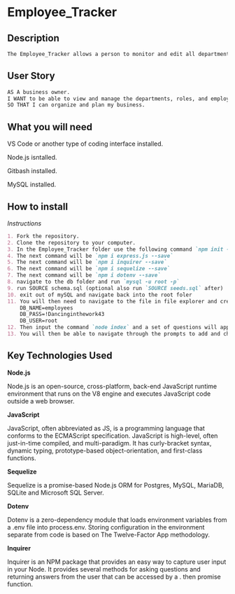 # Employee_Tracker

## Description
```md
The Employee_Tracker allows a person to monitor and edit all department and employee roles in their company.
```

## User Story 

```md
AS A business owner.
I WANT to be able to view and manage the departments, roles, and employees in my company.
SO THAT I can organize and plan my business.
```

## What you will need

VS Code or another type of coding interface installed.

Node.js isntalled.

Gitbash installed.

MySQL installed.

## How to install

*Instructions*
```md
1. Fork the repository.
2. Clone the repository to your computer.
3. In the Employee_Tracker folder use the following command `npm init -y`
4. The next command will be `npm i express.js --save`
5. The next command will be `npm i inquirer --save`
6. The next command will be `npm i sequelize --save`
7. The next command will be `npm i dotenv --save`
8. navigate to the db folder and run `mysql -u root -p`
9. run SOURCE schema.sql (optional also run `SOURCE seeds.sql` after)
10. exit out of mySQL and navigate back into the root foler
11. You will then need to navigate to the file in file explorer and create a .env file like the following and save it:
    DB_NAME=employees
    DB_PASS=!Dancinginthework43
    DB_USER=root
12. Then input the command `node index` and a set of questions will appear.
13. You will then be able to navigate through the prompts to add and change employees and departments as you feel fit.
```

## Key Technologies Used

**Node.js**

Node.js is an open-source, cross-platform, back-end JavaScript runtime environment that runs on the V8 engine and executes JavaScript code outside a web browser.

**JavaScript**

JavaScript, often abbreviated as JS, is a programming language that conforms to the ECMAScript specification. JavaScript is high-level, often just-in-time compiled,
and multi-paradigm. It has curly-bracket syntax, dynamic typing, prototype-based object-orientation, and first-class functions.

**Sequelize**

Sequelize is a promise-based Node.js ORM for Postgres, MySQL, MariaDB, SQLite and Microsoft SQL Server.

**Dotenv**

Dotenv is a zero-dependency module that loads environment variables from a .env file into process.env. Storing configuration in the environment separate from code is based on The Twelve-Factor App methodology.

**Inquirer**

Inquirer is an NPM package that provides an easy way to capture user input in your Node. It provides several methods for asking questions and returning answers from the user that can be accessed by a . then promise function.
